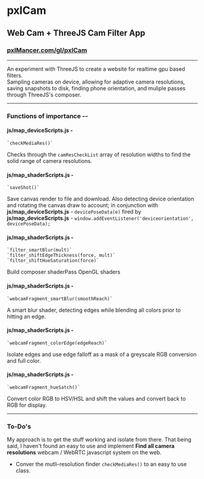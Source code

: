 # pxlCam
## Web Cam + ThreeJS Cam Filter App
### [pxlMancer.com/gl/pxlCam](https://www.pxlMancer.com/gl/pxlCam)
---

An experiment with ThreeJS to create a website for realtime gpu based filters.
<br>Sampling cameras on device, allowing for adaptive camera resolutions, saving snapshots to disk, finding phone orientation, and muliple passes through ThreeJS's composer.

---
### Functions of importance --
#### **js/map_deviceScripts.js** -
    `checkMediaRes()`
Checks through the `camResCheckList` array of resolution widths to find the solid range of camera resolutions.
#### **js/map_shaderScripts.js** -
    `saveShot()`
Save canvas render to file and download.
Also detecting device orientation and rotating the canvas draw to account; in conjunction with **js/map_deviceScripts.js** - `devicePoseData(e)` fired by **js/map_deviceScripts.js** - `window.addEventListener('deviceorientation', devicePoseData);`
#### **js/map_shaderScripts.js** -
    `filter_smartBlur(mult)`
    `filter_shiftEdgeThickness(force, mult)`
    `filter_shiftHueSaturation(force)`
Build composer shaderPass OpenGL shaders
#### **js/map_shaderScripts.js** -
    `webcamFragment_smartBlur(smoothReach)`
A smart blur shader, detecting edges while blending all colors prior to hitting an edge.
#### **js/map_shaderScripts.js** -
    `webcamFragment_colorEdge(edgeReach)`
Isolate edges and use edge falloff as a mask of a greyscale RGB conversion and full color.
#### **js/map_shaderScripts.js** -
    `webcamFragment_hueSatch()`
Convert color RGB to HSV/HSL and shift the values and convert back to RGB for display.

---
### To-Do's
My approach is to get the stuff working and isolate from there.
That being said, I haven't found an easy to use and implement **Find all camera resolutions** webcam / WebRTC javascript system on the web.
- Conver the mutli-resolution finder `checkMediaRes()` to an easy to use class.
 
